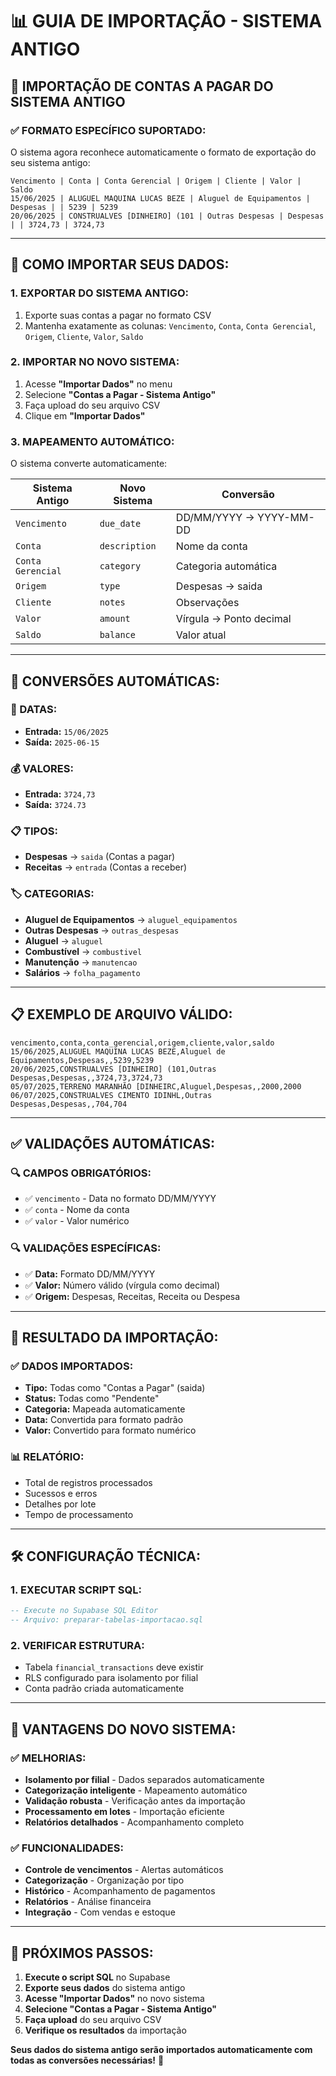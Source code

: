 # 📊 **GUIA DE IMPORTAÇÃO - SISTEMA ANTIGO**

## 🎯 **IMPORTAÇÃO DE CONTAS A PAGAR DO SISTEMA ANTIGO**

### **✅ FORMATO ESPECÍFICO SUPORTADO:**

O sistema agora reconhece automaticamente o formato de exportação do seu sistema antigo:

```
Vencimento | Conta | Conta Gerencial | Origem | Cliente | Valor | Saldo
15/06/2025 | ALUGUEL MAQUINA LUCAS BEZE | Aluguel de Equipamentos | Despesas | | 5239 | 5239
20/06/2025 | CONSTRUALVES [DINHEIRO] (101 | Outras Despesas | Despesas | | 3724,73 | 3724,73
```

---

## 🚀 **COMO IMPORTAR SEUS DADOS:**

### **1. EXPORTAR DO SISTEMA ANTIGO:**
1. Exporte suas contas a pagar no formato CSV
2. Mantenha exatamente as colunas: `Vencimento`, `Conta`, `Conta Gerencial`, `Origem`, `Cliente`, `Valor`, `Saldo`

### **2. IMPORTAR NO NOVO SISTEMA:**
1. Acesse **"Importar Dados"** no menu
2. Selecione **"Contas a Pagar - Sistema Antigo"**
3. Faça upload do seu arquivo CSV
4. Clique em **"Importar Dados"**

### **3. MAPEAMENTO AUTOMÁTICO:**
O sistema converte automaticamente:

| **Sistema Antigo** | **Novo Sistema** | **Conversão** |
|-------------------|------------------|---------------|
| `Vencimento` | `due_date` | DD/MM/YYYY → YYYY-MM-DD |
| `Conta` | `description` | Nome da conta |
| `Conta Gerencial` | `category` | Categoria automática |
| `Origem` | `type` | Despesas → saida |
| `Cliente` | `notes` | Observações |
| `Valor` | `amount` | Vírgula → Ponto decimal |
| `Saldo` | `balance` | Valor atual |

---

## 🔄 **CONVERSÕES AUTOMÁTICAS:**

### **📅 DATAS:**
- **Entrada:** `15/06/2025`
- **Saída:** `2025-06-15`

### **💰 VALORES:**
- **Entrada:** `3724,73`
- **Saída:** `3724.73`

### **📋 TIPOS:**
- **Despesas** → `saida` (Contas a pagar)
- **Receitas** → `entrada` (Contas a receber)

### **🏷️ CATEGORIAS:**
- **Aluguel de Equipamentos** → `aluguel_equipamentos`
- **Outras Despesas** → `outras_despesas`
- **Aluguel** → `aluguel`
- **Combustível** → `combustivel`
- **Manutenção** → `manutencao`
- **Salários** → `folha_pagamento`

---

## 📋 **EXEMPLO DE ARQUIVO VÁLIDO:**

```csv
vencimento,conta,conta_gerencial,origem,cliente,valor,saldo
15/06/2025,ALUGUEL MAQUINA LUCAS BEZE,Aluguel de Equipamentos,Despesas,,5239,5239
20/06/2025,CONSTRUALVES [DINHEIRO] (101,Outras Despesas,Despesas,,3724,73,3724,73
05/07/2025,TERRENO MARANHÃO [DINHEIRC,Aluguel,Despesas,,2000,2000
06/07/2025,CONSTRUALVES CIMENTO IDINHL,Outras Despesas,Despesas,,704,704
```

---

## ✅ **VALIDAÇÕES AUTOMÁTICAS:**

### **🔍 CAMPOS OBRIGATÓRIOS:**
- ✅ `vencimento` - Data no formato DD/MM/YYYY
- ✅ `conta` - Nome da conta
- ✅ `valor` - Valor numérico

### **🔍 VALIDAÇÕES ESPECÍFICAS:**
- ✅ **Data:** Formato DD/MM/YYYY
- ✅ **Valor:** Número válido (vírgula como decimal)
- ✅ **Origem:** Despesas, Receitas, Receita ou Despesa

---

## 🎯 **RESULTADO DA IMPORTAÇÃO:**

### **✅ DADOS IMPORTADOS:**
- **Tipo:** Todas como "Contas a Pagar" (saida)
- **Status:** Todas como "Pendente"
- **Categoria:** Mapeada automaticamente
- **Data:** Convertida para formato padrão
- **Valor:** Convertido para formato numérico

### **📊 RELATÓRIO:**
- Total de registros processados
- Sucessos e erros
- Detalhes por lote
- Tempo de processamento

---

## 🛠️ **CONFIGURAÇÃO TÉCNICA:**

### **1. EXECUTAR SCRIPT SQL:**
```sql
-- Execute no Supabase SQL Editor
-- Arquivo: preparar-tabelas-importacao.sql
```

### **2. VERIFICAR ESTRUTURA:**
- Tabela `financial_transactions` deve existir
- RLS configurado para isolamento por filial
- Conta padrão criada automaticamente

---

## 🎉 **VANTAGENS DO NOVO SISTEMA:**

### **✅ MELHORIAS:**
- **Isolamento por filial** - Dados separados automaticamente
- **Categorização inteligente** - Mapeamento automático
- **Validação robusta** - Verificação antes da importação
- **Processamento em lotes** - Importação eficiente
- **Relatórios detalhados** - Acompanhamento completo

### **✅ FUNCIONALIDADES:**
- **Controle de vencimentos** - Alertas automáticos
- **Categorização** - Organização por tipo
- **Histórico** - Acompanhamento de pagamentos
- **Relatórios** - Análise financeira
- **Integração** - Com vendas e estoque

---

## 🚀 **PRÓXIMOS PASSOS:**

1. **Execute o script SQL** no Supabase
2. **Exporte seus dados** do sistema antigo
3. **Acesse "Importar Dados"** no novo sistema
4. **Selecione "Contas a Pagar - Sistema Antigo"**
5. **Faça upload** do seu arquivo CSV
6. **Verifique os resultados** da importação

**Seus dados do sistema antigo serão importados automaticamente com todas as conversões necessárias!** 🎯



